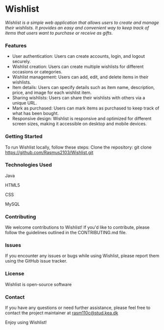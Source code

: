 # Wishlist

*Wishlist is a simple web application that allows users to create and manage their wishlists. It provides an easy and convenient way to keep track of items that users want to purchase or receive as gifts.*

### Features
- User authentication: Users can create accounts, login, and logout securely.
- Wishlist creation: Users can create multiple wishlists for different occasions or categories.
- Wishlist management: Users can add, edit, and delete items in their wishlists.
- Item details: Users can specify details such as item name, description, price, and image for each wishlist item.
- Sharing wishlists: Users can share their wishlists with others via a unique URL.
- Mark as purchased: Users can mark items as purchased to keep track of what has been bought.
- Responsive design: Wishlist is responsive and optimized for different screen sizes, making it accessible on desktop and mobile devices.

### Getting Started
To run Wishlist locally, follow these steps:
Clone the repository: git clone https://github.com/Rasmus2103/Wishlist.git

### Technologies Used
Java

HTML5

CSS

MySQL

### Contributing
We welcome contributions to Wishlist! If you'd like to contribute, please follow the guidelines outlined in the CONTRIBUTING.md file.

### Issues
If you encounter any issues or bugs while using Wishlist, please report them using the GitHub issue tracker.

### License
Wishlist is open-source software

### Contact
If you have any questions or need further assistance, please feel free to contact the project maintainer at rasm110c@stud.kea.dk

Enjoy using Wishlist!

